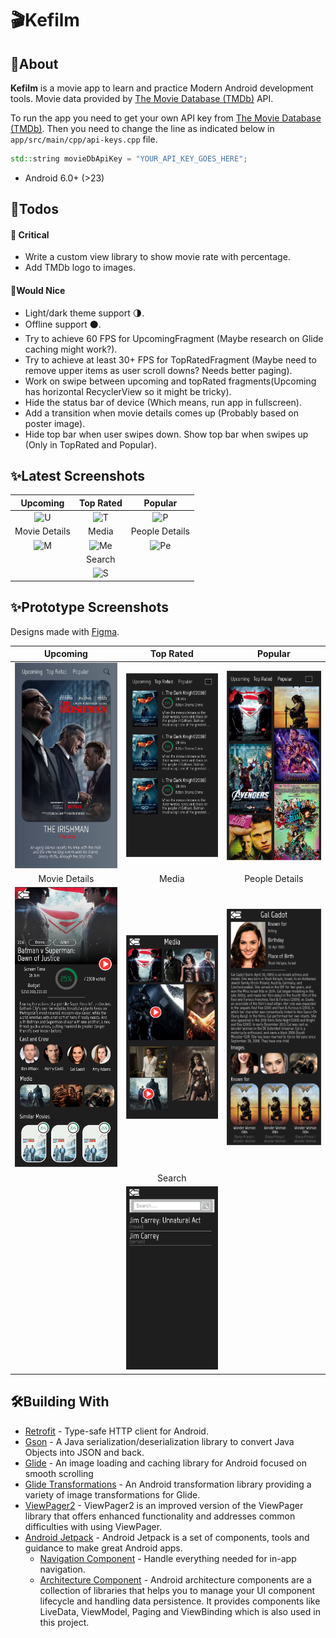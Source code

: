 # 🎬Kefilm 
## 📝About
**Kefilm** is a movie app to learn and practice Modern Android development tools. Movie data provided by [The Movie Database (TMDb)](https://www.themoviedb.org/) API.

To run the app you need to get your own API key from [The Movie Database (TMDb)](https://www.themoviedb.org/). Then you need to change the line as indicated below in `app/src/main/cpp/api-keys.cpp`  file.
```cpp
std::string movieDbApiKey = "YOUR_API_KEY_GOES_HERE";
```

+ Android 6.0+ (>23)

## 🌟Todos
#### 🚩 Critical
+ Write a custom view library to show movie rate with percentage.
+ Add TMDb logo to images.

#### 💎Would Nice
+ Light/dark theme support 🌗.
+ Offline support ⚫.
+ Try to achieve 60 FPS for UpcomingFragment (Maybe research on Glide caching might work?).
+ Try to achieve at least 30+ FPS for TopRatedFragment (Maybe need to remove upper items as user scroll downs? Needs better paging).
+ Work on swipe between upcoming and topRated fragments(Upcoming has horizontal RecyclerView so it might be tricky).
+ Hide the status bar of device (Which means, run app in fullscreen).
+ Add a transition when movie details comes up (Probably based on poster image).
+ Hide top bar when user swipes down. Show top bar when swipes up (Only in TopRated and Popular).

## ✨Latest Screenshots
| Upcoming | Top Rated |  Popular |
|:-:|:-:|:-:|
| ![U](screenshots/latest/upcoming.gif?raw=true) | ![T](screenshots/latest/toprated.gif?raw=true) | ![P]() |
| Movie Details | Media |  People Details |
| ![M]() | ![Me]() | ![Pe]() |
| | Search | |
| | ![S]() | |

## ✨Prototype Screenshots
Designs made with [Figma](https://www.figma.com).

| Upcoming | Top Rated |  Popular |
|:-:|:-:|:-:|
| ![U](screenshots/prototype/p_upcoming.png?raw=true) | ![T](screenshots/prototype/p_top_rated.png?raw=true) | ![P](screenshots/prototype/p_popular.png?raw=true) |
| Movie Details | Media |  People Details |
| ![M](screenshots/prototype/p_movie_details.png?raw=true) | ![Me](screenshots/prototype/p_media.png?raw=true) | ![Pe](screenshots/prototype/p_people_details.png?raw=true) |
| | Search | |
| | ![S](screenshots/prototype/p_search.png?raw=true) | |

## 🛠️Building With 
+ [Retrofit](https://github.com/square/retrofit) - Type-safe HTTP client for Android.
+ [Gson](https://github.com/google/gson) - A Java serialization/deserialization library to convert Java Objects into JSON and back.
+ [Glide](https://github.com/bumptech/glide) - An image loading and caching library for Android focused on smooth scrolling
+ [Glide Transformations](https://github.com/wasabeef/glide-transformations) - An Android transformation library providing a variety of image transformations for Glide. 
+ [ViewPager2](https://developer.android.com/training/animation/vp2-migration) - ViewPager2 is an improved version of the ViewPager library that offers enhanced functionality and addresses common difficulties with using ViewPager.
+ [Android Jetpack](https://developer.android.com/jetpack) - Android Jetpack is a set of components, tools and guidance to make great Android apps.
  + [Navigation Component](https://developer.android.com/guide/navigation) - Handle everything needed for in-app navigation.
  + [Architecture Component](https://developer.android.com/topic/libraries/architecture) - Android architecture components are a collection of libraries that helps you to manage your UI component lifecycle and handling data persistence. It provides components like LiveData, ViewModel, Paging and ViewBinding which is also used in this project.